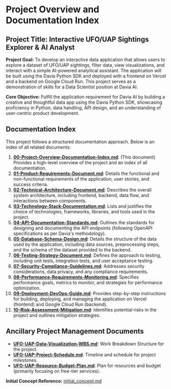 # Project Overview and Documentation Index

## Project Title: Interactive UFO/UAP Sightings Explorer & AI Analyst

**Project Goal:** To develop an interactive data application that allows users to explore a dataset of UFO/UAP sightings, filter data, view visualizations, and interact with a simple AI-powered analytical assistant. The application will be built using the Davia Python SDK and deployed with a frontend on Vercel and a backend on Google Cloud Run. This project serves as a demonstration of skills for a Data Scientist position at Davia AI.

**Core Objective:** Fulfill the application requirement for Davia AI by building a creative and thoughtful data app using the Davia Python SDK, showcasing proficiency in Python, data handling, API design, and an understanding of user-centric product development.

## Documentation Index

This project follows a structured documentation approach. Below is an index of all related documents:

1.  **[00-Project-Overview-Documentation-Index.md](00-Project-Overview-Documentation-Index.md)**: (This document) Provides a high-level overview of the project and an index of all documentation.
2.  **[01-Product-Requirements-Document.md](01-Product-Requirements-Document.md)**: Details the functional and non-functional requirements of the application, user stories, and success criteria.
3.  **[02-Technical-Architecture-Document.md](02-Technical-Architecture-Document.md)**: Describes the overall system architecture, including frontend, backend, data flow, and interactions between components.
4.  **[03-Technology-Stack-Documentation.md](03-Technology-Stack-Documentation.md)**: Lists and justifies the choice of technologies, frameworks, libraries, and tools used in the project.
5.  **[04-API-Documentation-Standards.md](04-API-Documentation-Standards.md)**: Outlines the standards for designing and documenting the API endpoints (following OpenAPI specifications as per Davia's methodology).
6.  **[05-Database-Schema-Design.md](05-Database-Schema-Design.md)**: Details the structure of the data used by the application, including data sources, preprocessing steps, and the schema of the dataset provided to the backend.
7.  **[06-Testing-Strategy-Document.md](06-Testing-Strategy-Document.md)**: Defines the approach to testing, including unit tests, integration tests, and user acceptance testing.
8.  **[07-Security-Compliance-Guidelines.md](07-Security-Compliance-Guidelines.md)**: Addresses security considerations, data privacy, and any compliance requirements.
9.  **[08-Performance-Requirements-Monitoring.md](08-Performance-Requirements-Monitoring.md)**: Specifies performance goals, metrics to monitor, and strategies for performance optimization.
10. **[09-Deployment-DevOps-Guide.md](09-Deployment-DevOps-Guide.md)**: Provides step-by-step instructions for building, deploying, and managing the application on Vercel (frontend) and Google Cloud Run (backend).
11. **[10-Risk-Assessment-Mitigation.md](10-Risk-Assessment-Mitigation.md)**: Identifies potential risks in the project and outlines mitigation strategies.

## Ancillary Project Management Documents

*   **[UFO-UAP-Data-Visualization-WBS.md](UFO-UAP-Data-Visualization-WBS.md)**: Work Breakdown Structure for the project.
*   **[UFO-UAP-Project-Schedule.md](UFO-UAP-Project-Schedule.md)**: Timeline and schedule for project milestones.
*   **[UFO-UAP-Resource-Budget-Plan.md](UFO-UAP-Resource-Budget-Plan.md)**: Plan for resources and budget (primarily focusing on free-tier services).

**Initial Concept Reference:** [initial_concept.md](initial_concept.md)
